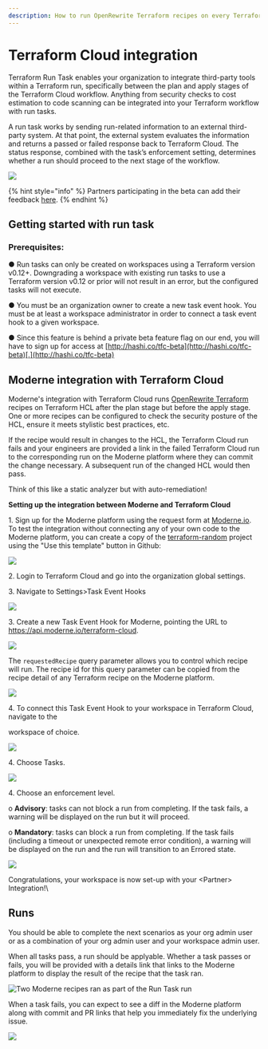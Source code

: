 ```yaml
---
description: How to run OpenRewrite Terraform recipes on every Terraform Cloud run.
---
```


# Terraform Cloud integration

Terraform Run Task enables your organization to integrate third-party tools within a Terraform run, specifically between the plan and apply stages of the Terraform Cloud workflow. Anything from security checks to cost estimation to code scanning can be integrated into your Terraform workflow with run tasks.

A run task works by sending run-related information to an external third-party system. At that point, the external system evaluates the information and returns a passed or failed response back to Terraform Cloud. The status response, combined with the task’s enforcement setting, determines whether a run should proceed to the next stage of the workflow.

[![](<../.gitbook/assets/Terraform Cloud Run Demo Thumbnail.png>)](https://www.youtube.com/watch?v=2DUQMMUyyGU)

{% hint style="info" %}
Partners participating in the beta can add their feedback [here](https://hashi.co/run-tasks-feedback).
{% endhint %}

## Getting started with run task

### Prerequisites:

● Run tasks can only be created on workspaces using a Terraform version v0.12+. Downgrading a workspace with existing run tasks to use a Terraform version v0.12 or prior will not result in an error, but the configured tasks will not execute.

● You must be an organization owner to create a new task event hook. You must be at least a workspace administrator in order to connect a task event hook to a given workspace.

● Since this feature is behind a private beta feature flag on our end, you will have to sign up for access at [http://hashi.co/tfc-beta](http://hashi.co/tfc-beta)[.](http://hashi.co/tfc-beta)

## Moderne integration with Terraform Cloud

Moderne's integration with Terraform Cloud runs [OpenRewrite Terraform](https://github.com/openrewrite/rewrite-terraform) recipes on Terraform HCL after the plan stage but before the apply stage. One or more recipes can be configured to check the security posture of the HCL, ensure it meets stylistic best practices, etc.

If the recipe would result in changes to the HCL, the Terraform Cloud run fails and your engineers are provided a link in the failed Terraform Cloud run to the corresponding run on the Moderne platform where they can commit the change necessary. A subsequent run of the changed HCL would then pass.

Think of this like a static analyzer but with auto-remediation!

**Setting up the integration between Moderne and Terraform Cloud**

1\. Sign up for the Moderne platform using the request form at [Moderne.io](https://moderne.io). To test the integration without connecting any of your own code to the Moderne platform, you can create a copy of the [terraform-random](https://github.com/moderneinc/terraform-random) project using the "Use this template" button in Github:

![](<../.gitbook/assets/image (2) (1).png>)

2\. Login to Terraform Cloud and go into the organization global settings.

3\. Navigate to Settings>Task Event Hooks

![](<../.gitbook/assets/image (3) (1) (1) (1).png>)

3\. Create a new Task Event Hook for Moderne, pointing the URL to https://api.moderne.io/terraform-cloud.

![](<../.gitbook/assets/image (4) (1).png>)

The `requestedRecipe` query parameter allows you to control which recipe will run. The recipe id for this query parameter can be copied from the recipe detail of any Terraform recipe on the Moderne platform.

![](<../.gitbook/assets/image (5) (1) (1).png>)

4\. To connect this Task Event Hook to your workspace in Terraform Cloud, navigate to the

workspace of choice.

![](<../.gitbook/assets/image (6) (1) (1).png>)

4\. Choose Tasks.

![](<../.gitbook/assets/image (7) (2).png>)

4\. Choose an enforcement level.

o **Advisory**: tasks can not block a run from completing. If the task fails, a warning will be displayed on the run but it will proceed.

o **Mandatory**: tasks can block a run from completing. If the task fails (including a timeout or unexpected remote error condition), a warning will be displayed on the run and the run will transition to an Errored state.

![](<../.gitbook/assets/image (8).png>)

Congratulations, your workspace is now set-up with your \<Partner> Integration!\\

## Runs

You should be able to complete the next scenarios as your org admin user or as a combination of your org admin user and your workspace admin user.

When all tasks pass, a run should be applyable. Whether a task passes or fails, you will be provided with a details link that links to the Moderne platform to display the result of the recipe that the task ran.

![Two Moderne recipes ran as part of the Run Task run](<../.gitbook/assets/image (9) (2).png>)

When a task fails, you can expect to see a diff in the Moderne platform along with commit and PR links that help you immediately fix the underlying issue.

![](<../.gitbook/assets/image (10) (1).png>)
